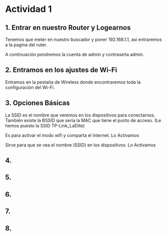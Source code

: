 # Actividad 1

## 1. Entrar en nuestro Router y Logearnos

Tenemos que meter en nuestro buscador y poner 192.168.1.1, asi entraremos a la pagina del ruter.

A continuación pondremos la cuenta de admin y contraseña admin.

## 2. Entramos en los ajustes de Wi-Fi

Entramos en la pestaña de Wireless donde encontraremos toda la configuración del Wi-Fi.



## 3. Opciones Básicas



La SSID es el nombre que veremos en los dispositivos para conectarnos.
También existe la BSSID que sería la MAC que tiene el punto de acceso.
(Le hemos puesto la SSID TP-Link_LaElite)

Es para activar el modo wifi y comparta el internet. Lo Activamos

Sirve para que se vea el nombre (SSID) en los dispositivos. Lo Activamos


## 4.

## 5.

## 6.

## 7.

## 8.
